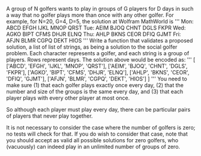 A group of N golfers wants to play in groups of G players for D days in such a way that no golfer plays more than once with any other golfer. For example, for N=20, G=4, D=5, the solution at Wolfram MathWorld is
'''
 Mon:    ABCD    EFGH    IJKL    MNOP    QRST
 Tue:    AEIM    BJOQ    CHNT    DGLS    FKPR
 Wed:    AGKO    BIPT    CFMS    DHJR    ELNQ
 Thu:    AHLP    BKNS    CEOR    DFIQ    GJMT
 Fri:    AFJN    BLMR    CGPQ    DEKT    HIOS
'''
Write a function that validates a proposed solution, a list of list of strings, as being a solution to the social golfer problem. Each character represents a golfer, and each string is a group of players. Rows represent days. The solution above would be encoded as:
'''
 [
  ['ABCD', 'EFGH', 'IJKL', 'MNOP', 'QRST'],
  ['AEIM', 'BJOQ', 'CHNT', 'DGLS', 'FKPR'],
  ['AGKO', 'BIPT', 'CFMS', 'DHJR', 'ELNQ'],
  ['AHLP', 'BKNS', 'CEOR', 'DFIQ', 'GJMT'],
  ['AFJN', 'BLMR', 'CGPQ', 'DEKT', 'HIOS']
 ]
'''
You need to make sure (1) that each golfer plays exactly once every day, (2) that the number and size of the groups is the same every day, and (3) that each player plays with every other player at most once.

So although each player must play every day, there can be particular pairs of players that never play together.

It is not necessary to consider the case where the number of golfers is zero; no tests will check for that. If you do wish to consider that case, note that you should accept as valid all possible solutions for zero golfers, who (vacuously) can indeed play in an unlimited number of groups of zero.
